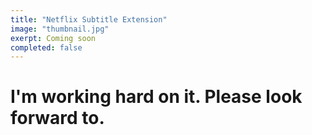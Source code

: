 ```yaml
---
title: "Netflix Subtitle Extension"
image: "thumbnail.jpg"
exerpt: Coming soon
completed: false
---
```


# I'm working hard on it. Please look forward to.